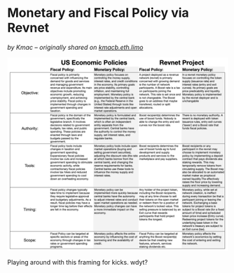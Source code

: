 # Monetary and Fiscal Policy via Revnet

*by Kmac – originally shared on [kmacb.eth.limo](https://kmacb.eth.limo/?id=8BC96E71-5437-452F-A4D1-3A93254A2072)*

![Revnet comparison chart.](chart.png)

Playing around with this framing for kicks. wdyt?
